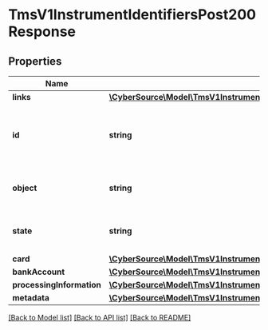 # TmsV1InstrumentIdentifiersPost200Response

## Properties
Name | Type | Description | Notes
------------ | ------------- | ------------- | -------------
**links** | [**\CyberSource\Model\TmsV1InstrumentIdentifiersPost200ResponseLinks**](TmsV1InstrumentIdentifiersPost200ResponseLinks.md) |  | [optional] 
**id** | **string** | Unique identification number assigned by CyberSource to the submitted request. | [optional] 
**object** | **string** | &#39;Describes type of token.&#39;  Valid values: - instrumentIdentifier | [optional] 
**state** | **string** | &#39;Current state of the token.&#39;  Valid values: - ACTIVE - CLOSED | [optional] 
**card** | [**\CyberSource\Model\TmsV1InstrumentIdentifiersPost200ResponseCard**](TmsV1InstrumentIdentifiersPost200ResponseCard.md) |  | [optional] 
**bankAccount** | [**\CyberSource\Model\TmsV1InstrumentIdentifiersPost200ResponseBankAccount**](TmsV1InstrumentIdentifiersPost200ResponseBankAccount.md) |  | [optional] 
**processingInformation** | [**\CyberSource\Model\TmsV1InstrumentIdentifiersPost200ResponseProcessingInformation**](TmsV1InstrumentIdentifiersPost200ResponseProcessingInformation.md) |  | [optional] 
**metadata** | [**\CyberSource\Model\TmsV1InstrumentIdentifiersPost200ResponseMetadata**](TmsV1InstrumentIdentifiersPost200ResponseMetadata.md) |  | [optional] 

[[Back to Model list]](../README.md#documentation-for-models) [[Back to API list]](../README.md#documentation-for-api-endpoints) [[Back to README]](../README.md)


